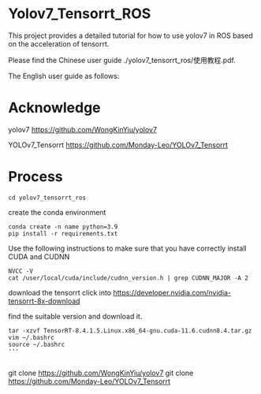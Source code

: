 # Yolov7_Tensorrt_ROS

This project provides a detailed tutorial for how to use yolov7 in ROS based on the acceleration of tensorrt. 

Please find the Chinese user guide ./yolov7_tensorrt_ros/使用教程.pdf.

The English user guide as follows:

# Acknowledge

yolov7 https://github.com/WongKinYiu/yolov7

YOLOv7_Tensorrt https://github.com/Monday-Leo/YOLOv7_Tensorrt

# Process

```
cd yolov7_tensorrt_ros
```

create the conda environment
```
conda create -n name python=3.9
pip install -r requirements.txt
```
Use the following instructions to make sure that you have correctly install CUDA and CUDNN
```
NVCC -V
cat /user/local/cuda/include/cudnn_version.h | grep CUDNN_MAJOR -A 2 
```
download the tensorrt
click into https://developer.nvidia.com/nvidia-tensorrt-8x-download

find the suitable version and download it.

```
tar -xzvf TensorRT-8.4.1.5.Linux.x86_64-gnu.cuda-11.6.cudnn8.4.tar.gz
vim ~/.bashrc
source ~/.bashrc
'''


```
git clone https://github.com/WongKinYiu/yolov7
git clone https://github.com/Monday-Leo/YOLOv7_Tensorrt
```
